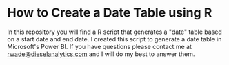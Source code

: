 # How to Create a Date Table using R

In this repository you will find a R script that generates a "date" table based on a start date and end date. I created this script to generate a date table in Microsoft's Power BI. If you have questions please contact me at rwade@dieselanalytics.com and I will do my best to answer them.
